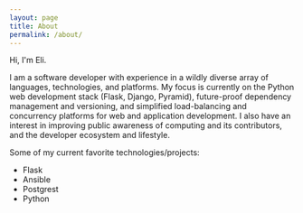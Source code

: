 ```yaml
---
layout: page
title: About
permalink: /about/
---
```


Hi, I'm Eli.

I am a software developer with experience in a wildly diverse array of languages, technologies, and platforms. My focus is currently on the Python web development stack (Flask, Django, Pyramid), future-proof dependency management and versioning, and simplified load-balancing and concurrency platforms for web and application development. I also have an interest in improving public awareness of computing and its contributors, and the developer ecosystem and lifestyle.

Some of my current favorite technologies/projects:<br />
* Flask<br />
* Ansible<br />
* Postgrest<br />
* Python<br />
